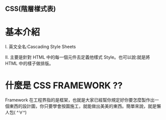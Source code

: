 ## CSS(階層樣式表)

# 基本介紹

Ⅰ. 英文全名:Cascading Style Sheets

Ⅱ. 主要是針對 HTML 中的每一個元件去定義他樣式 Style。也可以說:就是將 HTML 中的樣子做排版。

# 什麼是 CSS FRAMEWORK ??

Framework 在工程界指的是框架，也就是大家已經幫你規定好你要怎麼製作出一個東西的設計圖，你只要學會按圖施工，就能做出美美的東西。簡單來說，就是懶人包( ^∀^)